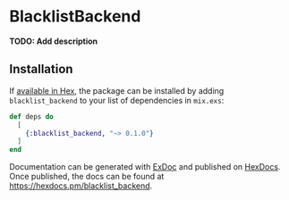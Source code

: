 # BlacklistBackend

**TODO: Add description**

## Installation

If [available in Hex](https://hex.pm/docs/publish), the package can be installed
by adding `blacklist_backend` to your list of dependencies in `mix.exs`:

```elixir
def deps do
  [
    {:blacklist_backend, "~> 0.1.0"}
  ]
end
```

Documentation can be generated with [ExDoc](https://github.com/elixir-lang/ex_doc)
and published on [HexDocs](https://hexdocs.pm). Once published, the docs can
be found at <https://hexdocs.pm/blacklist_backend>.

